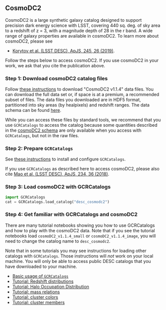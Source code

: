## CosmoDC2

CosmoDC2 is a large synthetic galaxy catalog designed to support precision dark energy science with LSST,
covering 440 sq. deg. of sky area to a redshift of z = 3, with a magnitude depth of 28 in the r band.
A wide range of galaxy properties are available in cosmoDC2.
To learn more about cosmoDC2, please see

- [Korytov et al. (LSST DESC), ApJS, 245, 26 (2019)](https://ui.adsabs.harvard.edu/abs/2019ApJS..245...26K/abstract).

Follow the steps below to access cosmoDC2.
If you use cosmoDC2 in your work, we ask that you cite the publication above.

### Step 1: Download cosmoDC2 catalog files

Follow [these instructions](download) to download "CosmoDC2 v1.1.4" data files.
You can download the full data set or, if space is at a premium, a recommended subset of files.
The data files you downloaded are in HDF5 format, partitioned into sky areas (by healpixels) and redshift ranges.
The data schema can be found [here](
https://github.com/LSSTDESC/gcr-catalogs/blob/master/GCRCatalogs/SCHEMA.md#extragalactic-catalogs).

While you can access these files by standard tools, we recommend that you use `GCRCatalogs` to access the catalog
because some quantities described in the [cosmoDC2 schema](
https://github.com/LSSTDESC/gcr-catalogs/blob/master/GCRCatalogs/SCHEMA.md#extragalactic-catalogs)
are only available when you access with `GCRCatalogs`, but not in the raw files.

### Step 2: Prepare `GCRCatalogs`

See [these instructions](install_gcr) to install and configure `GCRCatalogs`.

If you use `GCRCatalogs` as described here to access cosmoDC2, please also cite
[Mao et al. (LSST DESC), ApJS, 234, 36 (2018)](https://ui.adsabs.harvard.edu/abs/2018ApJS..234...36M/abstract).

### Step 3: Load cosmoDC2 with GCRCatalogs

```python
import GCRCatalogs
cat = GCRCatalogs.load_catalog("desc_cosmodc2")
```

### Step 4: Get familiar with GCRCatalogs and cosmoDC2

There are many tutorial notebooks showing you how to use GCRCatalogs and how to play with the cosmoDC2 data.
Note that if you see the tutorial notebooks load `cosmoDC2_v1.1.4_small` or `cosmoDC2_v1.1.4_image`,
you will need to change the catalog name to `desc_cosmodc2`.

Note that in some tutorials you may see instructions for loading other catalogs with `GCRCatalogs`. Those instructions will *not* work on your local machine. You will only be able to access public DESC catalogs that you have downloaded to your machine.

- [Basic usage of `GCRCatalogs`](https://nbviewer.jupyter.org/github/LSSTDESC/gcr-catalogs/blob/master/examples/GCRCatalogs%20Demo.ipynb)
- [Tutorial: Redshift distributions](https://nbviewer.jupyter.org/github/LSSTDESC/DC2-analysis/blob/rendered/tutorials/extragalactic_gcr_redshift_dist.nbconvert.ipynb)
- [Tutorial: Halo Occupation Distribution](https://nbviewer.jupyter.org/github/LSSTDESC/DC2-analysis/blob/rendered/tutorials/extragalactic_gcr_hod.nbconvert.ipynb)
- [Tutorial: mass relations](https://nbviewer.jupyter.org/github/LSSTDESC/DC2-analysis/blob/rendered/tutorials/extragalactic_gcr_mass_relations.nbconvert.ipynb)
- [Tutorial: cluster colors](https://nbviewer.jupyter.org/github/LSSTDESC/DC2-analysis/blob/rendered/tutorials/extragalactic_gcr_cluster_colors.nbconvert.ipynb)
- [Tutorial: cluster members](https://nbviewer.jupyter.org/github/LSSTDESC/DC2-analysis/blob/rendered/tutorials/extragalactic_gcr_cluster_members.nbconvert.ipynb)
